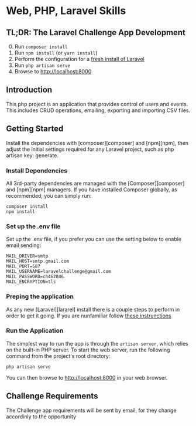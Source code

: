 # Web, PHP, Laravel Skills

## TL;DR: The Laravel Challenge App Development

0. Run `composer install`
1. Run `npm install` (or `yarn install`)
2. Perform the configuration for a [fresh install of Laravel](https://laravel.com/docs/5.4/#installation)
3. Run `php artisan serve`
4. Browse to [http://localhost:8000](http://localhost:8000)

## Introduction

This php project is an application that provides control of users and events. This includes CRUD operations, emailing, exporting and importing CSV files.

## Getting Started

Install the dependencies with [composer][composer] and [npm][npm], then adjust the initial settings required for any Laravel project, such as php artisan key: generate.

### Install Dependencies

All 3rd-party dependencies are managed with the [Composer][composer]  and [npm][npm] managers.
If you have installed Composer globally, as recommended, you can simply run:

```
composer install
npm install
```
### Set up the .env file

Set up the .env file, if you prefer you can use the setting below to enable email sending:

```
MAIL_DRIVER=smtp
MAIL_HOST=smtp.gmail.com
MAIL_PORT=587
MAIL_USERNAME=laravelchallenge@gmail.com
MAIL_PASSWORD=ch462846
MAIL_ENCRYPTION=tls
```
### Preping the application

As any new [Laravel][lararel] install there is a couple steps to perform in order to get it going. If you are nunfamiliar follow [these instrunctions](https://laravel.com/docs/5.4/#web-server-configuration)

### Run the Application

The simplest way to run the app is through the `artisan server`, which relies on the built-in PHP server.
To start the web server, run the following command from the project's root directory:

```
php artisan serve
```

You can then browse to [http://localhost:8000](http://localhost:8000) in your web browser.

## Challenge Requirements

The Challenge app requirements will be sent by email, for they change accordinly to the opportunity

